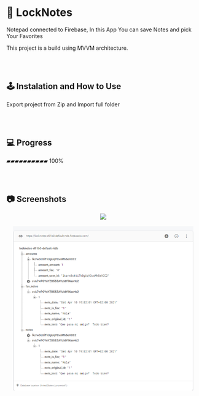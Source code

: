 # 📓 LockNotes
Notepad connected to Firebase,
In this App You can save Notes and pick Your Favorites


This project is a build using MVVM architecture.


<br /><br/>
## 🕹️ Instalation and How to Use
Export project from Zip and Import full folder


<br /><br/>


## 💻 Progress

▰▰▰▰▰▰▰▰▰▰ 100%



<br /><br/>
## 📷 Screenshots

<p align="center">
 <img src="gif-1.gif" width="270px">
</p>

<p align="center">
 <img src="firebase.png" width="470px">
</p>

